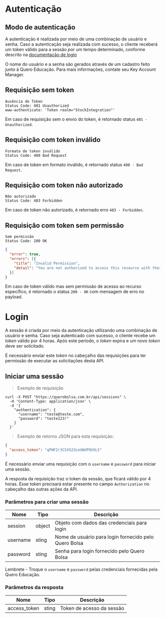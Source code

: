 # Autenticação

## Modo de autenticação

A autenticação é realizada por meio de uma combinação de usuário e senha. Caso a autenticação seja realizada com sucesso, o cliente receberá um token válido para a sessão por um tempo determinado, conforme descrito na [documentação de login](#login) 

O nome do usuário e a senha são gerados através de um cadastro feito junto à Quero Educação. Para mais informações, contate seu Key Account Manager.


## Requisição sem token

```
Ausência de Token
Status Code: 401 Unauthorized
www-authenticate: 'Token realm="StockIntegration"'
```

Em caso de requisição sem o envio do token, é retornado status `401 - Unauthorized`.

## Requisição com token inválido

```
Formato de token inválido
Status Code: 400 Bad Request
```

Em caso de token em formato inválido, é retornado status `400 - Bad Request`.

## Requisição com token não autorizado

```
Não autorizado
Status Code: 403 Forbidden
```

Em caso de token não autorizado, é retornado erro `403 - Forbidden`.

## Requisição com token sem permissão

```
Sem permissão
Status Code: 200 OK
```

```json
{
  "error": true,
  "errors": [{
    "title": "Invalid Permission",
    "detail": "You are not authorized to access this resource with these parameters"
  }]
}
```

Em caso de token válido mas sem permissão de acesso ao recurso específico, é retornado o status `200 - OK` com mensagem de erro no payload.

# Login

A sessão é criada por meio da autenticação utilizando uma combinação de usuário e senha. Caso seja autenticado com sucesso, o cliente recebe um _token_ válido por 4 horas. Após este período, o _token_ expira e um novo _token_ deve ser solicitado.

É necessário enviar este _token_  no cabeçalho das requisições para ter permissão de executar as solicitações desta API.

## Iniciar uma sessão

> Exemplo de requisição

```shell
curl -X POST "https://querobolsa.com.br/api/sessions" \
  -H 'Content-Type: application/json' \
  -d '{
    "authentication": {
      "username": "teste@teste.com",
      "password": "teste123!"
    }
  }'
```

> Exemplo de retorno JSON para esta requisição:

```json
{
  "access_token": "qPWFZr3CSX52SLeUWdP9XXL5"
}
```

É necessário enviar uma requisição com o `username` e `password` para iniciar uma sessão.

A resposta da requisição traz o token da sessão, que ficará válido por 4 horas. Esse token precisará estar presente no campo `Authorization` no cabeçalho das outras ações da API.

### Parâmetros para criar uma sessão

| Nome | Tipo | Descrição |
| ---- | ---- | --------- |
| session | object | Objeto com dados das credenciais para login |
| username | sting | Nome de usuário para login fornecido pelo Quero Bolsa |
| password | sting | Senha para login fornecido pelo Quero Bolsa |

<aside class="notice">Lembrete - Troque o <code>username</code> e <code>password</code> pelas credenciais fornecidas pela Quero Educação.</aside>

### Parâmetros da resposta

| Nome | Tipo | Descrição |
| ---- | ---- | --------- |
| access_token | sting | Token de acesso da sessão |
